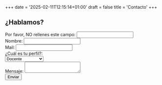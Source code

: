 +++
date = '2025-02-11T12:15:14+01:00'
draft = false
title = 'Contacto'
+++

<section>
  <div class="content">
    <form class="form-panel"
	  name="contact"
          action="/contacto/contacto-ok"
	  method="POST"
	  data-netlify="true"
	  netlify-honeypot="bot">
      <h2>¿Hablamos?</h2>
      <div class="hidden">
        <label for="bot">Por favor, NO rellenes este campo:</label>
        <input name="bot" id="bot" type="text">
      </div>
      <div class="form-control">
        <label for="name">Nombre:</label>
        <input name="name" id="name" type="text">
      </div>
      <div class="form-control">
        <label for="email">Mail:</label>
        <input name="email" id="email" type="email">
      </div>
      <div class="form-control">
	<label for="profile">¿Cuál es tu perfil?:</label>
	<div class="form-select">
          <select name="profile">
            <option value="Docente">Docente</option>
            <option value="Investigador">Investigador</option>
            <option value="TIC">Responsable TIC</option>
            <option value="Familia">Familia</option>
            <option value="Inversor">Inversor</option>
            <option value="Otro">Otro</option>				
          </select>
        </div>
      </div>
      <div class="form-control">
        <label for="message">Mensaje:</label>
        <textarea name="message" id="message"></textarea>
      </div>
      <div class="buttons">
        <button type="submit" class="btn">Enviar</button>
      </div>
    </form>
    
  </div>
</section>
